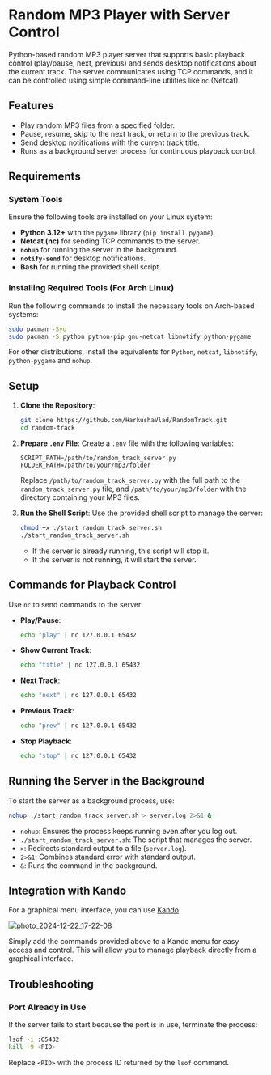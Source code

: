# Random MP3 Player with Server Control

Python-based random MP3 player server that supports basic playback control (play/pause, next, previous) and sends desktop notifications about the current track. The server communicates using TCP commands, and it can be controlled using simple command-line utilities like `nc` (Netcat).

## Features

- Play random MP3 files from a specified folder.
- Pause, resume, skip to the next track, or return to the previous track.
- Send desktop notifications with the current track title.
- Runs as a background server process for continuous playback control.

## Requirements

### System Tools

Ensure the following tools are installed on your Linux system:

- **Python 3.12+** with the `pygame` library (`pip install pygame`).
- **Netcat (nc)** for sending TCP commands to the server.
- **`nohup`** for running the server in the background.
- **`notify-send`** for desktop notifications.
- **Bash** for running the provided shell script.

### Installing Required Tools (For Arch Linux)

Run the following commands to install the necessary tools on Arch-based systems:

```bash
sudo pacman -Syu
sudo pacman -S python python-pip gnu-netcat libnotify python-pygame
```

For other distributions, install the equivalents for `Python`, `netcat`, `libnotify`, `python-pygame` and `nohup`.

## Setup

1. **Clone the Repository**:

   ```bash
   git clone https://github.com/HarkushaVlad/RandomTrack.git
   cd random-track
   ```

2. **Prepare `.env` File**:
   Create a `.env` file with the following variables:

   ```env
   SCRIPT_PATH=/path/to/random_track_server.py
   FOLDER_PATH=/path/to/your/mp3/folder
   ```

   Replace `/path/to/random_track_server.py` with the full path to the `random_track_server.py` file, and `/path/to/your/mp3/folder` with the directory containing your MP3 files.

3. **Run the Shell Script**:
   Use the provided shell script to manage the server:

   ```bash
   chmod +x ./start_random_track_server.sh
   ./start_random_track_server.sh
   ```

   - If the server is already running, this script will stop it.
   - If the server is not running, it will start the server.

## Commands for Playback Control

Use `nc` to send commands to the server:

- **Play/Pause**:

  ```bash
  echo "play" | nc 127.0.0.1 65432
  ```

- **Show Current Track**:

  ```bash
  echo "title" | nc 127.0.0.1 65432
  ```

- **Next Track**:

  ```bash
  echo "next" | nc 127.0.0.1 65432
  ```

- **Previous Track**:

  ```bash
  echo "prev" | nc 127.0.0.1 65432
  ```

- **Stop Playback**:
  ```bash
  echo "stop" | nc 127.0.0.1 65432
  ```

## Running the Server in the Background

To start the server as a background process, use:

```bash
nohup ./start_random_track_server.sh > server.log 2>&1 &
```

- `nohup`: Ensures the process keeps running even after you log out.
- `./start_random_track_server.sh`: The script that manages the server.
- `>`: Redirects standard output to a file (`server.log`).
- `2>&1`: Combines standard error with standard output.
- `&`: Runs the command in the background.

## Integration with Kando

For a graphical menu interface, you can use [Kando](https://github.com/kando-menu/kando)

![photo_2024-12-22_17-22-08](https://github.com/user-attachments/assets/8e2cf4c5-937e-430f-987e-2f0e851e49e9)

Simply add the commands provided above to a Kando menu for easy access and control. This will allow you to manage playback directly from a graphical interface.

## Troubleshooting

### Port Already in Use

If the server fails to start because the port is in use, terminate the process:

```bash
lsof -i :65432
kill -9 <PID>
```

Replace `<PID>` with the process ID returned by the `lsof` command.
